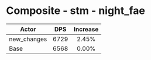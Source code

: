 # Composite - stm - night_fae
| Actor | DPS | Increase |
|---|:---:|:---:|
|new_changes|6729|2.45%|
|Base|6568|0.00%|
